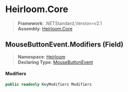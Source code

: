 # Heirloom.Core

> **Framework**: .NETStandard,Version=v2.1  
> **Assembly**: [Heirloom.Core][0]

## MouseButtonEvent.Modifiers (Field)

> **Namespace**: [Heirloom][0]  
> **Declaring Type**: [MouseButtonEvent][1]

#### Modifiers

```cs
public readonly KeyModifiers Modifiers
```

[0]: ../../../Heirloom.Core.md
[1]: ../MouseButtonEvent.md
